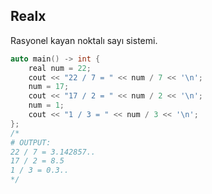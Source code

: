 ## Realx
Rasyonel kayan noktalı sayı sistemi.
```cpp
auto main() -> int {
	real num = 22;
	cout << "22 / 7 = " << num / 7 << '\n';
	num = 17;
	cout << "17 / 2 = " << num / 2 << '\n';
	num = 1;
	cout << "1 / 3 = " << num / 3 << '\n';
};
/*
# OUTPUT:
22 / 7 = 3.142857..
17 / 2 = 8.5
1 / 3 = 0.3..
*/
```
